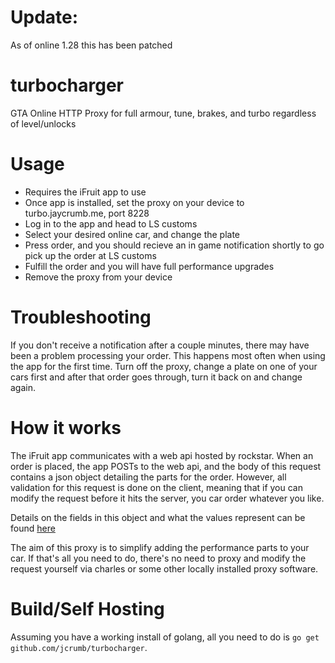 # Update:
As of online 1.28 this has been patched

# turbocharger
GTA Online HTTP Proxy for full armour, tune, brakes, and turbo regardless of level/unlocks

# Usage 

* Requires the iFruit app to use
* Once app is installed, set the proxy on your device to turbo.jaycrumb.me, port 8228
* Log in to the app and head to LS customs
* Select your desired online car, and change the plate
* Press order, and you should recieve an in game notification shortly to go pick up the order at LS customs
* Fulfill the order and you will have full performance upgrades
* Remove the proxy from your device

# Troubleshooting
If you don't receive a notification after a couple minutes, there may have been a problem processing your order.
This happens most often when using the app for the first time. Turn off the proxy, change a plate on one of your cars first and after that
order goes through, turn it back on and change again.

# How it works
The iFruit app communicates with a web api hosted by rockstar. When an order is placed, the app POSTs to the web api, and the body
of this request contains a json object detailing the parts for the order. However, all validation for this request is done
on the client, meaning that if you can modify the request before it hits the server, you car order whatever you like. 

Details on the fields in this object and what the values represent can be found [here](https://docs.google.com/spreadsheet/ccc?key=0AixUkyNxN55gdF83LWI1MVFaeE9CY0ptdFEyYVFPV3c&usp=sharing#gid=0)

The aim of this proxy is to simplify adding the performance parts to your car. If that's all you need to do, there's no need to proxy and modify
the request yourself via charles or some other locally installed proxy software. 

# Build/Self Hosting

Assuming you have a working install of golang, all you need to do is `go get github.com/jcrumb/turbocharger`.
